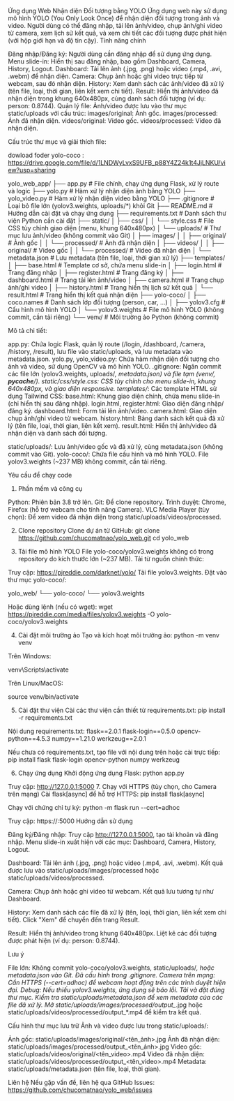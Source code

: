 Ứng dụng Web Nhận diện Đối tượng bằng YOLO
Ứng dụng web này sử dụng mô hình YOLO (You Only Look Once) để nhận diện đối tượng trong ảnh và video. Người dùng có thể đăng nhập, tải lên ảnh/video, chụp ảnh/ghi video từ camera, xem lịch sử kết quả, và xem chi tiết các đối tượng được phát hiện (với hộp giới hạn và độ tin cậy).
Tính năng chính

Đăng nhập/Đăng ký: Người dùng cần đăng nhập để sử dụng ứng dụng.
Menu slide-in: Hiển thị sau đăng nhập, bao gồm Dashboard, Camera, History, Logout.
Dashboard: Tải lên ảnh (.jpg, .png) hoặc video (.mp4, .avi, .webm) để nhận diện.
Camera: Chụp ảnh hoặc ghi video trực tiếp từ webcam, sau đó nhận diện.
History: Xem danh sách các ảnh/video đã xử lý (tên file, loại, thời gian, liên kết xem chi tiết).
Result: Hiển thị ảnh/video đã nhận diện trong khung 640x480px, cùng danh sách đối tượng (ví dụ: person: 0.8744).
Quản lý file: Ảnh/video được lưu vào thư mục static/uploads với cấu trúc:
images/original: Ảnh gốc.
images/processed: Ảnh đã nhận diện.
videos/original: Video gốc.
videos/processed: Video đã nhận diện.



Cấu trúc thư mục và giải thích file:

dowload foder yolo-coco : https://drive.google.com/file/d/1LNDWyLvxS9UFB_p88Y4Z24k1t4JjLNKU/view?usp=sharing


yolo_web_app/
├── app.py                    # File chính, chạy ứng dụng Flask, xử lý route và logic
├── yolo.py                   # Hàm xử lý nhận diện ảnh bằng YOLO
├── yolo_video.py             # Hàm xử lý nhận diện video bằng YOLO
├── .gitignore                # Loại bỏ file lớn (yolov3.weights, uploads/*) khỏi Git
├── README.md                 # Hướng dẫn cài đặt và chạy ứng dụng
├── requirements.txt          # Danh sách thư viện Python cần cài đặt
├── static/
│   ├── css/
│   │   └── style.css         # File CSS tùy chỉnh giao diện (menu, khung 640x480px)
│   └── uploads/              # Thư mục lưu ảnh/video (không commit vào Git)
│       ├── images/
│       │   ├── original/     # Ảnh gốc
│       │   └── processed/    # Ảnh đã nhận diện
│       ├── videos/
│       │   ├── original/     # Video gốc
│       │   └── processed/    # Video đã nhận diện
│       └── metadata.json     # Lưu metadata (tên file, loại, thời gian xử lý)
├── templates/
│   ├── base.html             # Template cơ sở, chứa menu slide-in
│   ├── login.html            # Trang đăng nhập
│   ├── register.html         # Trang đăng ký
│   ├── dashboard.html        # Trang tải lên ảnh/video
│   ├── camera.html           # Trang chụp ảnh/ghi video
│   ├── history.html          # Trang hiển thị lịch sử kết quả
│   └── result.html           # Trang hiển thị kết quả nhận diện
├── yolo-coco/
│   ├── coco.names            # Danh sách lớp đối tượng (person, car, ...)
│   ├── yolov3.cfg            # Cấu hình mô hình YOLO
│   └── yolov3.weights        # File mô hình YOLO (không commit, cần tải riêng)
└── venv/                     # Môi trường ảo Python (không commit)






Mô tả chi tiết:

app.py: Chứa logic Flask, quản lý route (/login, /dashboard, /camera, /history, /result), lưu file vào static/uploads, và lưu metadata vào metadata.json.
yolo.py, yolo_video.py: Chứa hàm nhận diện đối tượng cho ảnh và video, sử dụng OpenCV và mô hình YOLO.
.gitignore: Ngăn commit các file lớn (yolov3.weights, uploads/*, metadata.json) và file tạm (venv/, __pycache__/).
static/css/style.css: CSS tùy chỉnh cho menu slide-in, khung 640x480px, và giao diện responsive.
templates/*: Các template HTML sử dụng Tailwind CSS:
base.html: Khung giao diện chính, chứa menu slide-in (chỉ hiển thị sau đăng nhập).
login.html, register.html: Giao diện đăng nhập/đăng ký.
dashboard.html: Form tải lên ảnh/video.
camera.html: Giao diện chụp ảnh/ghi video từ webcam.
history.html: Bảng danh sách kết quả đã xử lý (tên file, loại, thời gian, liên kết xem).
result.html: Hiển thị ảnh/video đã nhận diện và danh sách đối tượng.


static/uploads/: Lưu ảnh/video gốc và đã xử lý, cùng metadata.json (không commit vào Git).
yolo-coco/: Chứa file cấu hình và mô hình YOLO. File yolov3.weights (~237 MB) không commit, cần tải riêng.

Yêu cầu để chạy code
1. Phần mềm và công cụ

Python: Phiên bản 3.8 trở lên.
Git: Để clone repository.
Trình duyệt: Chrome, Firefox (hỗ trợ webcam cho tính năng Camera).
VLC Media Player (tùy chọn): Để xem video đã nhận diện trong static/uploads/videos/processed.

2. Clone repository
Clone dự án từ GitHub:
git clone https://github.com/chucomatnao/yolo_web.git
cd yolo_web

3. Tải file mô hình YOLO
File yolo-coco/yolov3.weights không có trong repository do kích thước lớn (~237 MB). Tải từ nguồn chính thức:

Truy cập: https://pjreddie.com/darknet/yolo/
Tải file yolov3.weights.
Đặt vào thư mục yolo-coco/:

yolo_web/
└── yolo-coco/
    └── yolov3.weights

Hoặc dùng lệnh (nếu có wget):
wget https://pjreddie.com/media/files/yolov3.weights -O yolo-coco/yolov3.weights

4. Cài đặt môi trường ảo
Tạo và kích hoạt môi trường ảo:
python -m venv venv


Trên Windows:

venv\Scripts\activate


Trên Linux/MacOS:

source venv/bin/activate

5. Cài đặt thư viện
Cài các thư viện cần thiết từ requirements.txt:
pip install -r requirements.txt

Nội dung requirements.txt:
flask==2.0.1
flask-login==0.5.0
opencv-python==4.5.3
numpy==1.21.0
werkzeug==2.0.1

Nếu chưa có requirements.txt, tạo file với nội dung trên hoặc cài trực tiếp:
pip install flask flask-login opencv-python numpy werkzeug

6. Chạy ứng dụng
Khởi động ứng dụng Flask:
python app.py

Truy cập: http://127.0.0.1:5000
7. Chạy với HTTPS (tùy chọn, cho Camera trên mạng)
Cài flask[async] để hỗ trợ HTTPS:
pip install flask[async]

Chạy với chứng chỉ tự ký:
python -m flask run --cert=adhoc

Truy cập: https://<IP>:5000
Hướng dẫn sử dụng

Đăng ký/Đăng nhập:
Truy cập http://127.0.0.1:5000, tạo tài khoản và đăng nhập.
Menu slide-in xuất hiện với các mục: Dashboard, Camera, History, Logout.


Dashboard:
Tải lên ảnh (.jpg, .png) hoặc video (.mp4, .avi, .webm).
Kết quả được lưu vào static/uploads/images/processed hoặc static/uploads/videos/processed.


Camera:
Chụp ảnh hoặc ghi video từ webcam.
Kết quả lưu tương tự như Dashboard.


History:
Xem danh sách các file đã xử lý (tên, loại, thời gian, liên kết xem chi tiết).
Click "Xem" để chuyển đến trang Result.


Result:
Hiển thị ảnh/video trong khung 640x480px.
Liệt kê các đối tượng được phát hiện (ví dụ: person: 0.8744).



Lưu ý

File lớn: Không commit yolo-coco/yolov3.weights, static/uploads/*, hoặc metadata.json vào Git. Đã cấu hình trong .gitignore.
Camera trên mạng: Cần HTTPS (--cert=adhoc) để webcam hoạt động trên các trình duyệt hiện đại.
Debug:
Nếu thiếu yolov3.weights, ứng dụng sẽ báo lỗi. Tải và đặt đúng thư mục.
Kiểm tra static/uploads/metadata.json để xem metadata của các file đã xử lý.
Mở static/uploads/images/processed/output_*.jpg hoặc static/uploads/videos/processed/output_*.mp4 để kiểm tra kết quả.



Cấu hình thư mục lưu trữ
Ảnh và video được lưu trong static/uploads/:

Ảnh gốc: static/uploads/images/original/<tên_ảnh>.jpg
Ảnh đã nhận diện: static/uploads/images/processed/output_<tên_ảnh>.jpg
Video gốc: static/uploads/videos/original/<tên_video>.mp4
Video đã nhận diện: static/uploads/videos/processed/output_<tên_video>.mp4
Metadata: static/uploads/metadata.json (tên file, loại, thời gian).

Liên hệ
Nếu gặp vấn đề, liên hệ qua GitHub Issues: https://github.com/chucomatnao/yolo_web/issues
